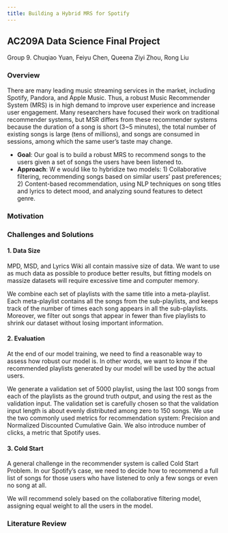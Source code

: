 ```yaml
---
title: Building a Hybrid MRS for Spotify
---
```


## AC209A Data Science Final Project

Group 9. Chuqiao Yuan, Feiyu Chen, Queena Ziyi Zhou, Rong Liu

### Overview

There are many leading music streaming services in the market, including Spotify, Pandora, and Apple Music. Thus, a robust Music Recommender System (MRS) is in high demand to improve user experience and increase user engagement. Many researchers have focused their work on traditional recommender systems, but MSR differs from these recommender systems because the duration of a song is short (3~5 minutes), the total number of existing songs is large (tens of millions), and songs are consumed in sessions, among which the same user’s taste may change.
- **Goal**: ​Our goal is to build a robust MRS to recommend songs to the users given a set of songs the users have been listened to.
- **Approach**: W​ e would like to hybridize two models: 1) Collaborative filtering, recommending songs based on similar users’ past preferences; 2) Content-based recommendation, using NLP techniques on song titles and lyrics to detect mood, and analyzing sound features to detect genre.

### Motivation

### Challenges and Solutions

#### 1. Data Size

MPD, MSD, and Lyrics Wiki all contain massive size of data. We want to use as much data as possible to produce better results, but fitting models on massize datasets will require excessive time and computer memory. 

We combine each set of playlists with the same title into a meta-playlist. Each meta-playlist contains all the songs from the sub-playlists, and keeps track of the number of times each song appears in all the sub-playlists. Moreover, we filter out songs that appear in fewer than five playlists to shrink our dataset without losing important information.

#### 2. Evaluation

At the end of our model training, we need to find a reasonable way to assess how robust our model is. In other words, we want to know if the recommended playlists generated by our model will be used by the actual users.

We generate a validation set of 5000 playlist, using the last 100 songs from each of the playlists as the ground truth output, and using the rest as the validation input. The validation set is carefully chosen so that the validation input length is about evenly distributed among zero to 150 songs. We use the two commonly used metrics for recommendation system: Precision and Normalized Discounted Cumulative Gain. We also introduce number of clicks, a metric that Spotify uses.

#### 3. Cold Start

A general challenge in the recommender system is called Cold Start Problem. In our Spotify’s case, we need to decide how to recommend a full list of songs for those users who have listened to only a few songs or even no song at all.

We will recommend solely based on the collaborative filtering model, assigning equal weight to all the users in the model.


### Literature Review